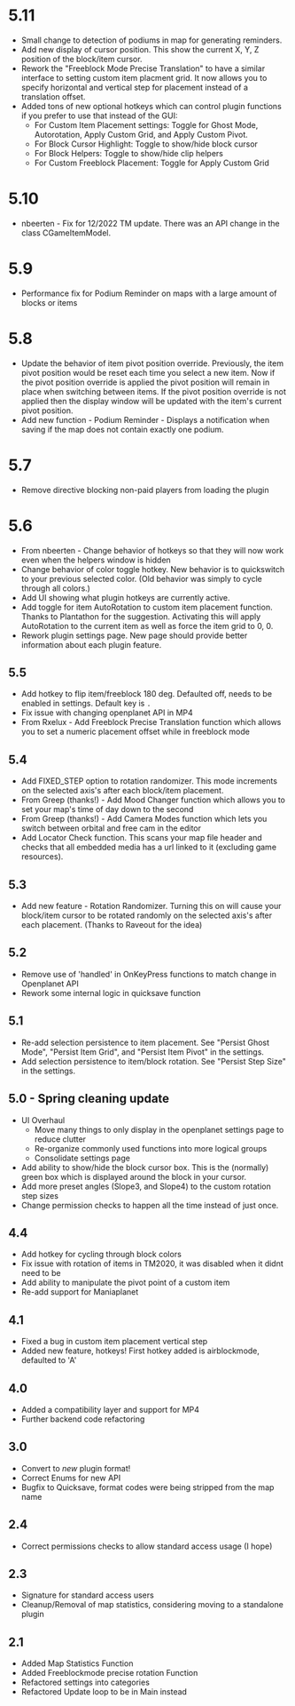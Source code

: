 # 5.11
* Small change to detection of podiums in map for generating reminders.
* Add new display of cursor position. This show the current X, Y, Z position of the block/item cursor.
* Rework the "Freeblock Mode Precise Translation" to have a similar interface to setting custom item placment grid. It now allows you to specify horizontal and vertical step for placement instead of a translation offset.
* Added tons of new optional hotkeys which can control plugin functions if you prefer to use that instead of the GUI:
  * For Custom Item Placement settings: Toggle for Ghost Mode, Autorotation, Apply Custom Grid, and Apply Custom Pivot.
  * For Block Cursor Highlight: Toggle to show/hide block cursor
  * For Block Helpers: Toggle to show/hide clip helpers
  * For Custom Freeblock Placement: Toggle for Apply Custom Grid


# 5.10
* nbeerten - Fix for 12/2022 TM update. There was an API change in the class CGameItemModel.


# 5.9
* Performance fix for Podium Reminder on maps with a large amount of blocks or items


# 5.8
* Update the behavior of item pivot position override. Previously, the item pivot position would be reset each time you select a new item. Now if the pivot position override is applied the pivot position will remain in place when switching between items. If the pivot position override is not applied then the display window will be updated with the item's current pivot position.
* Add new function - Podium Reminder - Displays a notification when saving if the map does not contain exactly one podium.


# 5.7
* Remove directive blocking non-paid players from loading the plugin


# 5.6
* From nbeerten - Change behavior of hotkeys so that they will now work even when the helpers window is hidden
* Change behavior of color toggle hotkey. New behavior is to quickswitch to your previous selected color. (Old behavior was simply to cycle through all colors.)
* Add UI showing what plugin hotkeys are currently active.
* Add toggle for item AutoRotation to custom item placement function. Thanks to Plantathon for the suggestion. Activating this will apply AutoRotation to the current item as well as force the item grid to 0, 0.
* Rework plugin settings page. New page should provide better information about each plugin feature.


## 5.5
* Add hotkey to flip item/freeblock 180 deg. Defaulted off, needs to be enabled in settings. Default key is `.`
* Fix issue with changing openplanet API in MP4
* From Rxelux - Add Freeblock Precise Translation function which allows you to set a numeric placement offset while in freeblock mode


## 5.4
* Add FIXED_STEP option to rotation randomizer. This mode increments on the selected axis's after each block/item placement.
* From Greep (thanks!) - Add Mood Changer function which allows you to set your map's time of day down to the second
* From Greep (thanks!) - Add Camera Modes function which lets you switch between orbital and free cam in the editor
* Add Locator Check function. This scans your map file header and checks that all embedded media has a url linked to it (excluding game resources).


## 5.3
* Add new feature - Rotation Randomizer. Turning this on will cause your block/item cursor to be rotated randomly on the selected axis's after each placement. (Thanks to Raveout for the idea)


## 5.2
* Remove use of 'handled' in OnKeyPress functions to match change in Openplanet API
* Rework some internal logic in quicksave function


## 5.1
* Re-add selection persistence to item placement. See "Persist Ghost Mode", "Persist Item Grid", and "Persist Item Pivot" in the settings.
* Add selection persistence to item/block rotation. See "Persist Step Size" in the settings.


## 5.0 - Spring cleaning update
* UI Overhaul
  * Move many things to only display in the openplanet settings page to reduce clutter
  * Re-organize commonly used functions into more logical groups
  * Consolidate settings page
* Add ability to show/hide the block cursor box. This is the (normally) green box which is displayed around the block in your cursor.
* Add more preset angles (Slope3, and Slope4) to the custom rotation step sizes
* Change permission checks to happen all the time instead of just once.

## 4.4
* Add hotkey for cycling through block colors
* Fix issue with rotation of items in TM2020, it was disabled when it didnt need to be
* Add ability to manipulate the pivot point of a custom item
* Re-add support for Maniaplanet

## 4.1
* Fixed a bug in custom item placement vertical step
* Added new feature, hotkeys! First hotkey added is airblockmode, defaulted to 'A'

## 4.0
* Added a compatibility layer and support for MP4
* Further backend code refactoring

## 3.0
* Convert to *new* plugin format!
* Correct Enums for new API
* Bugfix to Quicksave, format codes were being stripped from the map name

## 2.4
* Correct permissions checks to allow standard access usage (I hope)

## 2.3
* Signature for standard access users
* Cleanup/Removal of map statistics, considering moving to a standalone plugin

## 2.1
* Added Map Statistics Function
* Added Freeblockmode precise rotation Function
* Refactored settings into categories
* Refactored Update loop to be in Main instead